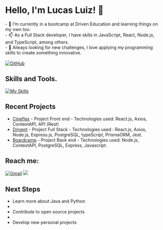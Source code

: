 <div>
  <h1>Hello, I'm Lucas Luiz! 👋</h1>
- 🌱 I’m currently in a bootcamp at Driven Education and learning things on my own too.
  </br>
- 📫 As a Full Stack developer, I have skills in JavaScript, React, Node.js, and TypeScript, among others.
 </br>
- 💞️ Always looking for new challenges, I love applying my programming skills to create something innovative.
</br>
</br>
  <a href="https://github.com/LucasLuiz01">
    <img src="https://img.shields.io/badge/GitHub-100000?style=for-the-badge&logo=github&logoColor=white" alt="GitHub">
  </a>
</div>

## Skills and Tools.
[![My Skills](https://skillicons.dev/icons?i=linux,vscode,github,html,css,js,react,mongodb,postgres,aws,docker)](https://skillicons.dev)
 
## Recent Projects

- [Cineflex](https://github.com/LucasLuiz01/projeto10-cineflex) - Project Front end - Technologies used: React.js, Axios, ContextAPI, API (Rest)
- [Drivent](https://github.com/Drivent-G2) - Project Full Stack - Technologies used : React.js, Axios, Node.js, Express.js, PostgreSQL, typeScript, PrismaORM, Jest.
- [Boardcamp](https://github.com/LucasLuiz01/projeto16-boardcamp) - Project Back end - Technologies used: Node.js, ContextAPI, PostgreSQL, Express, Javascript. 

## Reach me:
[![Gmail](https://img.shields.io/badge/Gmail-EA4335?style=for-the-badge&logo=gmail&logoColor=white)](mailto:lucas.luiz98@hotmail.com)
<a href="https://www.linkedin.com/in/lucas-luiz-a3b9ba1b2/" target="_blank"><img src="https://img.shields.io/badge/-LinkedIn-%230077B5?style=for-the-badge&logo=linkedin&logoColor=white" target="_blank"></a> 

## Next Steps

- Learn more about Java and Python
- </br>
- Contribute to open source projects
- </br>
- Develop new personal projects

